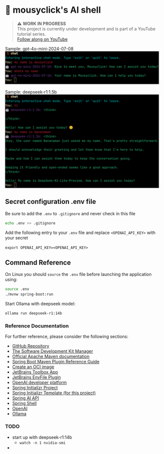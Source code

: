 # 🤖 mousyclick's AI shell

> ⚠️ **WORK IN PROGRESS**  
> This project is currently under development and is part of a YouTube tutorial series.  
> [Follow along on YouTube](https://www.youtube.com/playlist?list=PLtoeaLo7A_tJtycgPYlSXTE-pl_OE_pph)

Sample: gpt-4o-mini-2024-07-08
![gpt-4o-mini-2024-07-08.png](assets/gpt-4o-mini-2024-07-08.png)

Sample: deepseek-r1:1.5b
![deepseek-r1_15b.png](assets/deepseek-r1_15b.png)
 
## Secret configuration .env file

Be sure to add the `.env` to `.gitignore` and never check in this file

```bash
echo .env >> .gitignore
```

Add the following entry to your `.env` file and replace `<OPENAI_API_KEY>` with your secret

```export OPENAI_API_KEY=<OPENAI_API_KEY>```

## Command Reference

On Linux you should `source` the `.env` file before launching the application using:

```bash
source .env
./mvnw spring-boot:run
```

Start Ollama with deepseek model:

```bash
ollama run deepseek-r1:14b
```

### Reference Documentation
For further reference, please consider the following sections:

* [GitHub Repository](https://github.com/mousyclick/aish)
* [The Software Development Kit Manager](https://sdkman.io/)
* [Official Apache Maven documentation](https://maven.apache.org/guides/index.html)
* [Spring Boot Maven Plugin Reference Guide](https://docs.spring.io/spring-boot/3.4.7/maven-plugin)
* [Create an OCI image](https://docs.spring.io/spring-boot/3.4.7/maven-plugin/build-image.html)
* [JetBrains Toolbox App](https://www.jetbrains.com/toolbox-app/)
* [JetBrains EnvFile Plugin](https://plugins.jetbrains.com/plugin/7861-envfile)
* [OpenAI developer platform](https://platform.openai.com/docs/overview)
* [Spring Initializr Project](https://start.spring.io/)
* [Spring Initializr Template (for this project)](https://start.spring.io/#!type=maven-project&language=java&platformVersion=3.4.7&packaging=jar&jvmVersion=24&groupId=mousyclick&artifactId=aish&name=aish&description=AI%20Spring%20Application&packageName=mousyclick.aish&dependencies=spring-shell,spring-ai-openai)
* [Spring AI API](https://docs.spring.io/spring-ai/reference/api)
* [Spring Shell](https://docs.spring.io/spring-shell/reference/index.html)
* [OpenAI](https://docs.spring.io/spring-ai/reference/api/chat/openai-chat.html)
* [Ollama](https://ollama.com/)

### TODO

* start up with deepseek-r1:14b
  * `watch -n 1 nvidia-smi`
* 